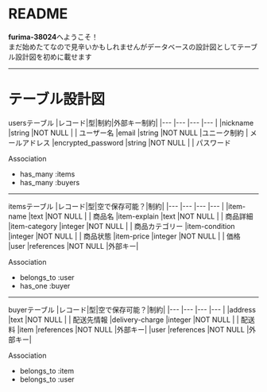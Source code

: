 # README
**furima-38024**へようこそ！  
まだ始めたてなので見辛いかもしれませんがデータベースの設計図としてテーブル設計図を初めに載せます

---
# テーブル設計図

usersテーブル
|レコード|型|制約|外部キー制約|
|---                |---    |---      |---        |
|nickname           |string |NOT NULL |           |   ユーザー名
|email              |string |NOT NULL |ユニーク制約 |   メールアドレス
|encrypted_password |string |NOT NULL |           |   パスワード

Association

- has_many :items
- has_many :buyers

---
itemsテーブル
|レコード|型|空で保存可能？|制約|
|---              |---        |---      |---    |
|item-name        |text       |NOT NULL |       |   商品名
|item-explain     |text       |NOT NULL |       |   商品詳細
|item-category    |integer    |NOT NULL |       |   商品カテゴリー
|item-condition   |integer    |NOT NULL |       |   商品状態
|item-price       |integer    |NOT NULL |       |   価格
|user             |references |NOT NULL |外部キー|

Association

- belongs_to :user
- has_one :buyer

---
buyerテーブル
|レコード|型|空で保存可能？|制約|
|---              |---        |---      |---    |
|address          |text       |NOT NULL |       |   配送先情報
|delivery-charge  |integer    |NOT NULL |       |   配送料
|item             |references |NOT NULL |外部キー|
|user             |references |NOT NULL |外部キー|

Association

- belongs_to :item
- belongs_to :user
